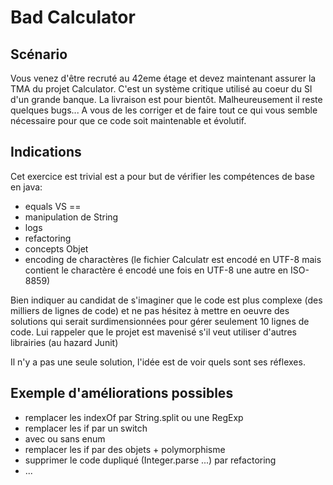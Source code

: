 # Bad Calculator

## Scénario

Vous venez d'être recruté au 42eme étage et devez maintenant assurer la TMA du projet Calculator.
C'est un système critique utilisé au coeur du SI d'un grande banque. La livraison est pour bientôt. Malheureusement il reste quelques bugs...
A vous de les corriger et de faire tout ce qui vous semble nécessaire pour que ce code soit maintenable et évolutif.

## Indications

Cet exercice est trivial est a pour but de vérifier les compétences de base en java:
- equals VS ==
- manipulation de String
- logs
- refactoring
- concepts Objet
- encoding de charactères (le fichier Calculatr est encodé en UTF-8 mais contient le charactère é encodé une fois en UTF-8 une autre en ISO-8859)

Bien indiquer au candidat de s'imaginer que le code est plus complexe (des milliers de lignes de code) et ne pas hésitez à mettre en oeuvre des solutions qui serait surdimensionnées pour gérer seulement 10 lignes de code.
Lui rappeler que le projet est mavenisé s'il veut utiliser d'autres librairies (au hazard Junit) 

Il n'y a pas une seule solution, l'idée est de voir quels sont ses réflexes.

## Exemple d'améliorations possibles

- remplacer les indexOf par String.split ou une RegExp
- remplacer les if par un switch
 - avec ou sans enum
- remplacer les if par des objets + polymorphisme
- supprimer le code dupliqué (Integer.parse ...) par refactoring
- ...
